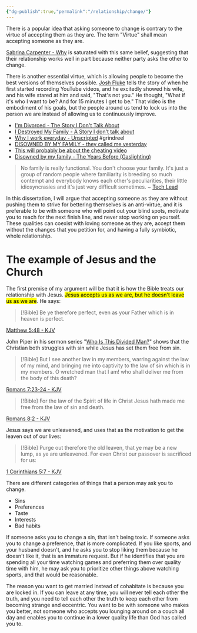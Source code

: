```yaml
---
{"dg-publish":true,"permalink":"/relationship/change/"}
---
```



There is a popular idea that asking someone to change is contrary to the virtue of accepting them as they are.  The term "Virtue" shall mean accepting someone as they are.

[Sabrina Carpenter - Why](https://www.youtube.com/watch?v=fhH4pbRJh0k) is saturated with this same belief, suggesting that their relationship works well in part because neither party asks the other to change.

There is another essential virtue, which is allowing people to become the best versions of themselves possible. [Josh Fluke](https://www.youtube.com/@JoshuaFluke1) tells the story of when he first started recording YouTube videos, and he excitedly showed his wife, and his wife stared at him and said, "That's not you." He thought, "What if it's who I want to be? And for 15 minutes I get to be." That video is the embodiment of his goals, but the people around us tend to lock us into the person we are instead of allowing us to continuously improve.

* [I'm Divorced - The Story I Don't Talk About](https://www.youtube.com/watch?v=Hi1RRvqjpjI)
* [I Destroyed My Family - A Story I don't talk about](https://www.youtube.com/watch?v=yn7ZC3v3D2c)
* [Why I work everyday - Unscripted](https://www.youtube.com/watch?v=y7FC7tunQd4) #grindreel
* [DISOWNED BY MY FAMILY - they called me yesterday](https://www.youtube.com/watch?v=JgLqA4HsiIk)
* [This will probably be about the cheating video](https://www.youtube.com/watch?v=f0mWc9SR94E)
* [Disowned by my family - The Years Before (Gaslighting)](https://www.youtube.com/watch?v=5SHbF3oBz2g)

> No family is really functional. You don't choose your family. It's just a group of random people where familiarity is breeding so much contempt and everybody knows each other's peculiarities, their little idiosyncrasies and it's just very difficult sometimes.
> ~ [Tech Lead](https://www.youtube.com/watch?v=qUmBfm70axs)

In this dissertation, I will argue that accepting someone as they are without pushing them to strive for bettering themselves is an anti-virtue, and it is preferable to be with someone who will point out your blind spots, motivate you to reach for the next finish line, and never stop working on yourself. These qualities can coexist with loving someone as they are, accept them without the changes that you petition for, and having a fully symbiotic, whole relationship.

# The example of Jesus and the Church

The first premise of my argument will be that it is how the Bible treats our relationship with Jesus. <mark class="hltr-yellow">Jesus accepts us as we are, but he doesn't leave us as we are</mark>. He says:

> [!Bible] 
> Be ye therefore perfect, even as your Father which is in heaven is perfect. 
> 
  [Matthew 5:48 - KJV](https://bible-api.com/Matthew+5:48?translation=kjv)

John Piper in his sermon series "[Who Is This Divided Man?](https://www.youtube.com/watch?v=OKDNT4SUi-o)" shows that the Christian both struggles with sin while Jesus has set them free from sin.

> [!Bible] 
> But I see another law in my members, warring against the law of my mind, and bringing me into captivity to the law of sin which is in my members.
>O wretched man that I am! who shall deliver me from the body of this death?
> 
> 
  [Romans 7:23-24 - KJV](https://bible-api.com/Romans+7:23-24?translation=kjv)

> [!Bible] 
> For the law of the Spirit of life in Christ Jesus hath made me free from the law of sin and death.
> 
> 
  [Romans 8:2 - KJV](https://bible-api.com/Romans+8:2?translation=kjv)

Jesus says we are unleavened, and uses that as the motivation to get the leaven out of our lives:

> [!Bible] 
> Purge out therefore the old leaven, that ye may be a new lump, as ye are unleavened. For even Christ our passover is sacrificed for us:
> 
> 
  [1 Corinthians 5:7 - KJV](https://bible-api.com/1Corinthians+5:7?translation=kjv)


There are different categories of things that a person may ask you to change.
* Sins
* Preferences
* Taste
* Interests
* Bad habits

If someone asks you to change a sin, that isn't being toxic. If someone asks you to change a preference, that is more complicated. If you like sports, and your husband doesn't, and he asks you to stop liking them because he doesn't like it, that is an immature request. But if he identifies that you are spending all your time watching games and preferring them over quality time with him, he may ask you to prioritize other things above watching sports, and that would be reasonable.

The reason you want to get married instead of cohabitate is because you are locked in. If you can leave at any time, you will never tell each other the truth, and you need to tell each other the truth to keep each other from becoming strange and eccentric. You want to be with someone who makes you better, not someone who accepts you lounging around on a couch all day and enables you to continue in a lower quality life than God has called you to.